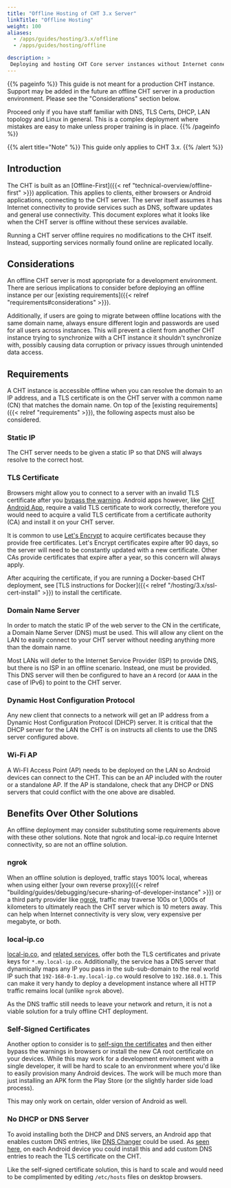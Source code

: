 ```yaml
---
title: "Offline Hosting of CHT 3.x Server"
linkTitle: "Offline Hosting"
weight: 100
aliases:
  - /apps/guides/hosting/3.x/offline
  - /apps/guides/hosting/offline

description: >
 Deploying and hosting CHT Core server instances without Internet connectivity
---
```


{{% pageinfo %}} 
This guide is not meant for a production CHT instance.  Support may be added in the future an offline CHT server in a production environment.  Please see the "Considerations" section below.

Proceed only if you have staff familiar with DNS, TLS Certs, DHCP, LAN topology and Linux in general. This is a complex deployment where mistakes are easy to make unless proper training is in place. 
{{% /pageinfo %}}

{{% alert title="Note" %}}
This guide only applies to CHT 3.x.
{{% /alert %}}

## Introduction

The CHT is built as an [Offline-First]({{< ref "technical-overview/offline-first" >}}) application. This applies to clients, either  browsers or Android applications, connecting to the CHT server.  The server itself assumes it has Internet connectivity to provide services such as DNS, software updates and general use connectivity.  This document explores what it looks like when the CHT server is offline without these services available.

Running a CHT server offline requires no modifications to the CHT itself.  Instead, supporting services normally found online are replicated locally.

## Considerations

An offline CHT server is most appropriate for a development environment.  There are serious implications to consider before deploying an offline instance per our [existing requirements]({{< relref "requirements#considerations" >}}).

Additionally, if users are going to migrate between offline locations with the same domain name, always ensure different login and passwords are used for all users across instances. This will prevent a client from another CHT instance trying to synchronize with a CHT instance it shouldn't synchronize with, possibly causing data corruption or privacy issues through unintended data access.


## Requirements

 A CHT instance is accessible offline when you can resolve the domain to an IP address, and a TLS certificate is on the CHT server with a common name (CN) that matches the domain name. On top of the [existing requirements]({{< relref "requirements" >}}), the following aspects must also be considered.

### Static IP

The CHT server needs to be given a static IP so that DNS will always resolve to the correct host.

### TLS Certificate

Browsers might allow you to connect to a server with an invalid TLS certificate after you [bypass the warning](https://www.ssl.com/guide/troubleshooting-ssl-tls-browser-errors-and-warnings/). Android apps however, like [CHT Android App](https://github.com/medic/cht-android), require a valid TLS certificate to work correctly, therefore you would need to acquire a valid TLS certificate from a certificate authority (CA) and install it on your CHT server.

It is common to use [Let's Encrypt](https://en.wikipedia.org/wiki/Let%27s_encrypt) to acquire certificates because they provide free certificates. Let's Encrypt certificates expire after 90 days, so the server will need to be constantly updated with a new certificate.  Other CAs provide certificates that expire after a year, so this concern will always apply.

After acquiring the certificate, if you are running a Docker-based CHT deployment, see [TLS instructions for Docker]({{< relref "/hosting/3.x/ssl-cert-install" >}}) to install the certificate.

### Domain Name Server

In order to match the static IP of the web server to the CN in the certificate, a Domain Name Server (DNS) must be used.  This will allow any client on the LAN to easily connect to your CHT server without needing anything more than the domain name.

Most LANs will defer to the Internet Service Provider (ISP) to provide DNS, but there is no ISP in an offline scenario.  Instead, one must be provided. This DNS server will then be configured to have an `A` record (or `AAAA` in the case of IPv6) to point to the CHT server.

### Dynamic Host Configuration Protocol

Any new client that connects to a network will get an IP address from a Dynamic Host Configuration Protocol (DHCP) server.  It is critical that the DHCP server for the LAN the CHT is on instructs all clients to use the DNS server configured above.


### Wi-Fi AP

A Wi-FI Access Point (AP) needs to be deployed on the LAN so Android devices can connect to the CHT.  This can be an AP included with the router or a standalone AP. If the AP is standalone, check that any DHCP or DNS servers that could conflict with the one above are disabled.

## Benefits Over Other Solutions

An offline deployment may consider substituting some requirements above with these other solutions.  Note that ngrok and local-ip.co require Internet connectivity, so are not an offline solution.

### ngrok

When an offline solution is deployed, traffic stays 100% local, whereas when using either [your own reverse proxy]({{< relref "building/guides/debugging/secure-sharing-of-developer-instance" >}}) or a third party provider like [ngrok](https://ngrok.com/), traffic may traverse 100s or 1,000s of kilometers to ultimately reach the CHT server which is 10 meters away. This can help when Internet connectivity is very slow, very expensive per megabyte, or both.

### local-ip.co 

[local-ip.co](http://local-ip.co/), and [related services](https://local-ip.medicmobile.org/), offer both the TLS certificates and private keys for `*.my.local-ip.co`.  Additionally, the service has a DNS server that dynamically maps any IP you pass in the sub-sub-domain to the real world IP such that `192-168-0-1.my.local-ip.co` would resolve to `192.168.0.1`.  This can make it very handy to deploy a development instance where all HTTP traffic remains local (unlike `ngrok` above).

As the DNS traffic still needs to leave your network and return, it is not a viable solution for a truly offline CHT deployment.

### Self-Signed Certificates

Another option to consider is to [self-sign the certificates](https://gist.github.com/fntlnz/cf14feb5a46b2eda428e000157447309) and then either bypass the warnings in browsers or install the new CA root certificate on your devices.  While this may work for a development environment with a single developer, it will be hard to scale to an environment where you'd like to easily provision many Android devices.  The work will be much more than just installing an APK form the Play Store (or the slightly harder side load process).

This may only work on certain, older version of Android as well.

### No DHCP or DNS Server

To avoid installing both the DHCP and DNS servers, an Android app that enables custom DNS entries, like [DNS Changer](https://play.google.com/store/apps/details?id=com.burakgon.dnschanger) could be used.  As [seen here](https://stackoverflow.com/questions/6370017/mapping-a-hostname-to-an-ip-address-on-android), on each Android device you could install this and add custom DNS entries to reach the TLS certificate on the CHT.

Like the self-signed certificate solution, this is hard to scale and would need to be complimented by editing `/etc/hosts` files on desktop browsers.
